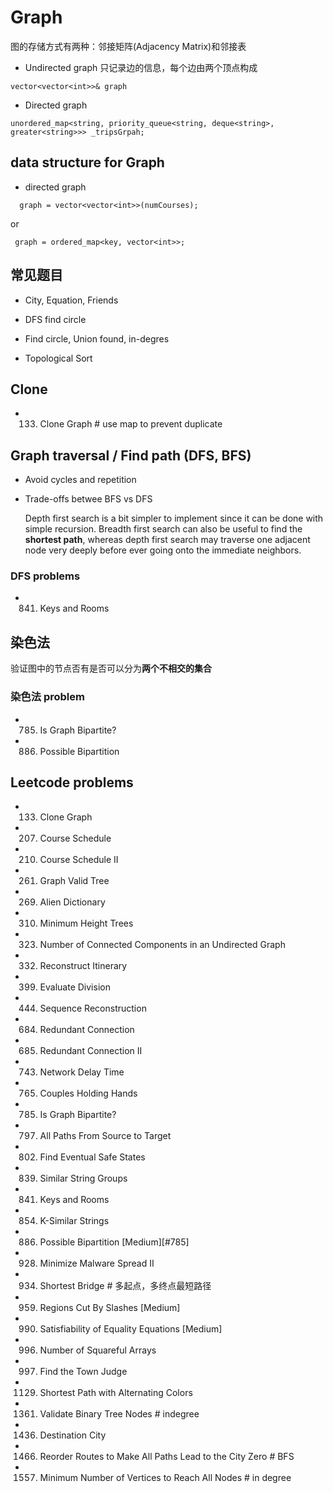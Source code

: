 # Graph
图的存储方式有两种：邻接矩阵(Adjacency Matrix)和邻接表

- Undirected graph
 只记录边的信息，每个边由两个顶点构成
```
vector<vector<int>>& graph
```

- Directed graph
```
unordered_map<string, priority_queue<string, deque<string>, greater<string>>> _tripsGrpah;
```


## data structure for Graph
- directed graph
```
  graph = vector<vector<int>>(numCourses);
```
or
```
 graph = ordered_map<key, vector<int>>;
```



## 常见题目
- City, Equation, Friends

- DFS find circle

- Find circle, Union found, in-degres

- Topological Sort


## Clone
- 133. Clone Graph      #  use map to prevent duplicate


## Graph traversal / Find path (DFS, BFS)
- Avoid cycles and repetition

- Trade-offs betwee BFS vs DFS

  Depth first search is a bit simpler to implement since it can be done with simple recursion. 
Breadth first search can also be useful to find the **shortest path**, whereas depth first search may
traverse one adjacent node very deeply before ever going onto the immediate neighbors.


### DFS problems
- 841. Keys and Rooms

## 染色法
验证图中的节点否有是否可以分为**两个不相交的集合**

### 染色法 problem

- 785. Is Graph Bipartite?
- 886. Possible Bipartition


## Leetcode problems
-	133. Clone Graph    
-	207. Course Schedule    
-	210. Course Schedule II    
-	261. Graph Valid Tree    
-	269. Alien Dictionary    
-	310. Minimum Height Trees    
-	323. Number of Connected Components in an Undirected Graph    
-	332. Reconstruct Itinerary    
-	399. Evaluate Division    
-	444. Sequence Reconstruction    
-	684. Redundant Connection    
-	685. Redundant Connection II    
-	743. Network Delay Time    
-	765. Couples Holding Hands    
-	785. Is Graph Bipartite?    
- 797. All Paths From Source to Target
-	802. Find Eventual Safe States    
-	839. Similar String Groups    
-	841. Keys and Rooms    
-	854. K-Similar Strings    
- 886. Possible Bipartition [Medium][#785]
-	928. Minimize Malware Spread II    
- 934. Shortest Bridge                                # 多起点，多终点最短路径
-	959. Regions Cut By Slashes [Medium]    
-	990. Satisfiability of Equality Equations [Medium]   
-	996. Number of Squareful Arrays    
-	997. Find the Town Judge    
- 1129. Shortest Path with Alternating Colors
- 1361. Validate Binary Tree Nodes           # indegree
- 1436. Destination City			
- 1466. Reorder Routes to Make All Paths Lead to the City Zero    # BFS
- 1557. Minimum Number of Vertices to Reach All Nodes    # in degree
			
			
			
			
			
			
			
			
			
			
			
			
			
			
			
			
			
			
			
			
			
			
			



